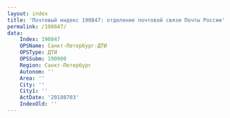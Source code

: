 ```yaml
---
layout: index
title: 'Почтовый индекс 190847: отделение почтовой связи Почты России'
permalink: /190847/
data:
    Index: 190847
    OPSName: Санкт-Петербург-ДТИ
    OPSType: ДТИ
    OPSSubm: 190900
    Region: Санкт-Петербург
    Autonom: ''
    Area: ''
    City: ''
    City1: ''
    ActDate: '20180703'
    IndexOld: ''
---
```

